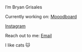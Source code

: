 I’m Bryan Grisales

Currently working on: [Mooodboard](mooodboard.ai)

[Instagram](https://www.instagram.com/bigm0ss/)

Reach out to me: [Email](bryangrisales01@gmail.com)

I like cats 🐱
